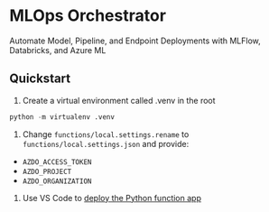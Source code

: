 # MLOps Orchestrator
Automate Model, Pipeline, and Endpoint Deployments with MLFlow, Databricks, and Azure ML

## Quickstart

1. Create a virtual environment called .venv in the root
  ```python
  python -m virtualenv .venv
  ```
1. Change `functions/local.settings.rename` to `functions/local.settings.json` and provide:
  * `AZDO_ACCESS_TOKEN`
  * `AZDO_PROJECT`
  * `AZDO_ORGANIZATION`
1. Use VS Code to [deploy the Python function app](https://learn.microsoft.com/en-us/azure/azure-functions/create-first-function-vs-code-python#publish-the-project-to-azure)
